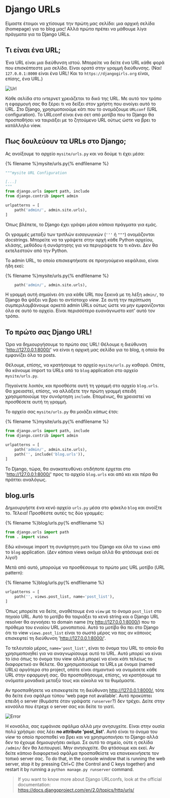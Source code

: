 # Django URLs

Είμαστε έτοιμοι να χτίσουμε την πρώτη μας σελίδα: μια αρχική σελίδα (homepage) για το blog μας! Αλλά πρώτα πρέπει να μάθουμε λίγα πράγματα για τα Django URLs.

## Τι είναι ένα URL;

Ένα URL είναι μια διεύθυνση ιστού. Μπορείτε να δείτε ένα URL κάθε φορά που επισκέπτεστε μια σελίδα. Είναι ορατό στην γραμμή διεύθυνσης. (Ναι! `127.0.0.1:8000` είναι ένα URL! Και το `https://djangogirls.org` είναι, επίσης, ένα URL.)

![Url](images/url.png)

Κάθε σελίδα στο ιντερνετ χρειάζεται το δικό της URL. Με αυτό τον τρόπο η εφαρμογή σας θα ξέρει τι να δείξει στον χρήστη που ανοίγει αυτό το URL. Στο Django, χρησιμοποιούμε κάτι που το ονομάζουμε `URLconf` (URL configuration). Το URLconf είναι ένα σετ από μοτίβα που το Django θα προσπαθήσει να ταιριάξει με το ζητούμενο URL ούτως ώστε να βρει το κατάλληλο view.

## Πως δουλεύουν τα URLs στο Django;

Ας ανοίξουμε το αρχείο `mysite/urls.py` και να δούμε τι έχει μέσα:

{% filename %}mysite/urls.py{% endfilename %}

```python
"""mysite URL Configuration

[...]
"""
from django.urls import path, include
from django.contrib import admin

urlpatterns = [
    path('admin/', admin.site.urls),
]
```

Όπως βλέπετε, το Django έχει γράψει μέσα κάποια πράγματα για εμάς.

Οι γραμμές μεταξύ των τριπλών εισαγωγικών (`'''` ή `"""`) ονομάζονται docstrings. Μπορείτε να τα γράψετε στην αρχή κάθε Python αρχείου, κλάσης, μεθόδου ή συνάρτησης για να περιγράψετε το τι κάνει. Δεν θα εκτελεστούν από την Python.

Το admin URL, το οποίο επισκεφτήκατε σε προηγούμενο κεφάλαιο, είναι ήδη εκεί:

{% filename %}mysite/urls.py{% endfilename %}

```python
    path('admin/', admin.site.urls),
```

Η γραμμή αυτή σημαίνει ότι για κάθε URL που ξεκινά με τη λέξη `admin/`, το Django θα ψάξει να βρει το αντίστοιχο *view*. Σε αυτή την περίπτωση συμπεριλαμβάνουμε αρκετά admin URLs ούτως ώστε να μην εμφανίζονται όλα σε αυτό το αρχείο. Είναι περισσότερο ευανάγνωστο κατ' αυτό τον τρόπο.

## Το πρώτο σας Django URL!

Ώρα να δημιουργήσουμε το πρώτο σας URL! Θέλουμε η διεύθυνση 'http://127.0.0.1:8000/' να είναι η αρχική μας σελίδα για το blog, η οποία θα εμφανίζει όλα τα posts.

Θέλουμε, επίσης, να κρατήσουμε το αρχείο `mysite/urls.py` καθαρό. Οπότε, θα κάνουμε import τα URLs από το `blog` application στο αρχείο `mysite/urls.py`.

Πηγαίνετε λοιπόν, και προσθέστε αυτή τη γραμμή στο αρχείο `blog.urls`. Θα χρειαστεί, επίσης, να αλλάξετε την πρώτη γραμμή επειδή χρησιμοποιούμε την συνάρτηση `include`. Επομένως, θα χρειαστεί να προσθέσετε αυτή τη γραμμή.

Το αρχείο σας `mysite/urls.py` θα μοιάζει κάπως έτσι:

{% filename %}mysite/urls.py{% endfilename %}

```python
from django.urls import path, include
from django.contrib import admin

urlpatterns = [
    path('admin/', admin.site.urls),
    path('', include('blog.urls')),
]
```

Το Django, τώρα, θα ανακατευθύνει οτιδήποτε έρχεται στο 'http://127.0.0.1:8000/' προς το αρχείο `blog.urls` και από κει και πέρα θα πράττει αναλόγως.

## blog.urls

Δημιουργήστε ένα κενό αρχείο `urls.py` μέσα στο φάκελο `blog` και ανοίξτε το. Τέλεια! Προσθέστε αυτές τις δύο γραμμές:

{% filename %}blog/urls.py{% endfilename %}

```python
from django.urls import path
from . import views
```

Εδώ κάνουμε import τη συνάρτηση `path` του Django και όλα τα `views` από το `blog` application. (Δεν κάποια views ακόμα αλλά θα φτάσουμε εκεί σε λίγο!)

Μετά από αυτό, μπορούμε να προσθέσουμε το πρώτο μας URL μοτίβο (URL pattern):

{% filename %}blog/urls.py{% endfilename %}

```python
urlpatterns = [
    path('', views.post_list, name='post_list'),
]
```

Όπως μπορείτε να δείτε, αναθέτουμε ένα `view` με το όνομα `post_list` στο πηγαίο URL. Αυτό το μοτίβο θα ταιριάξει το κενό string και ο Django URL resolver θα αγνοήσει το domain name (πχ http://127.0.0.1:8000/) που το πρόθεμα του ενιαίου URL μονοπατιού. Αυτό το μοτίβο θα πει στο Django ότι το view `views.post_list` είναι το σωστό μέρος να πας αν κάποιος επισκεφτεί τη διεύθυνση 'http://127.0.0.1:8000/'.

Το τελευταίο μέρος, `name='post_list'`, είναι το όνομα του URL το οποίο θα χρησιμοποιηθεί για να αναγνωρίσουμε αυτό το URL. Αυτό μπορεί να είναι το ίσιο όπως το όνομα του view αλλά μπορεί να είναι κάτι τελείως το διαφορετικό αν θέλετε. Θα χρησιμοποιούμε τα URLs με όνομα (named URLs) αργότερα στο project, οπότε είναι σημαντικό να ονομάσετε κάθε URL στην εφαρμογή σας. Θα προσπαθήσουμε, επίσης, να κρατήσουμε τα ονόματα μοναδικά μεταξύ τους και εύκολα να τα θυμόμαστε.

Αν προσπαθήσετε να επισκεφτείτε τη διεύθυνση http://127.0.0.1:8000/, τότε θα δείτε ένα σφάλμα τύπου 'web page not available'. Αυτό προκύπτει επειδή ο server (θυμάστε όταν γράψατε `runserver`?) δεν τρέχει. Δείτε στην κονσόλα που έτρεχε ο server σας και δείτε το γιατί.

![Error](images/error1.png)

Η κονσόλα, σας εμφάνισε σφάλμα αλλά μην ανησυχείτε. Είναι στην ουσία πολύ χρήσιμο: σας λέει **no attribute 'post_list'**. Αυτό είναι το όνομα του *view* το οποίο προσπαθεί να βρει και να χρησιμοποιήσει το Django αλλά δεν το έχουμε δημιουργήσει ακόμα. Σε αυτό το σημείο, ούτε η σελίδα `/admin/` δεν θα λειτουργεί. Μην ανησυχείτε. Θα φτάσουμε και εκεί. Αν δείτε κάποιο διαφορετικό σφάλμα προσπαθείστε να επανεκκινήσετε τον τοπικό server σας. To do that, in the console window that is running the web server, stop it by pressing Ctrl+C (the Control and C keys together) and restart it by running a `python manage.py runserver` command.

> If you want to know more about Django URLconfs, look at the official documentation: https://docs.djangoproject.com/en/2.0/topics/http/urls/